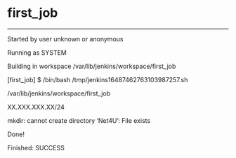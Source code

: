# first_job
-----------
Started by user unknown or anonymous

Running as SYSTEM

Building in workspace /var/lib/jenkins/workspace/first_job

[first_job] $ /bin/bash /tmp/jenkins16487462763103987257.sh

/var/lib/jenkins/workspace/first_job

XX.XXX.XXX.XX/24

mkdir: cannot create directory ‘Net4U’: File exists

Done!

Finished: SUCCESS
